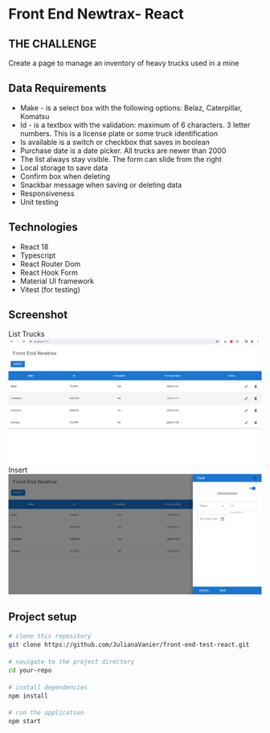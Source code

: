 # Front End Newtrax- React

## THE CHALLENGE

Create a page to manage an inventory of heavy trucks used in a mine

## Data Requirements

- Make - is a select box with the following options: Belaz, Caterpillar, Komatsu
- Id - is a textbox with the validation: maximum of 6 characters. 3 letter numbers. This is a license plate or some truck identification
- Is available is a switch or checkbox that saves in boolean
- Purchase date is a date picker. All trucks are newer than 2000
- The list always stay visible. The form can slide from the right
- Local storage to save data
- Confirm box when deleting
- Snackbar message when saving or deleting data
- Responsiveness
- Unit testing

## Technologies

- React 18
- Typescript
- React Router Dom
- React Hook Form
- Material UI framework
- Vitest (for testing)

## Screenshot

List Trucks
![Project Image](/docs/front-end-react-list.png)
Insert
![Project Image](/docs/front-end-react-insert.png)


## Project setup

```bash
# clone this repository
git clone https://github.com/JulianaVanier/front-end-test-react.git

# navigate to the project directory
cd your-repo

# install dependencies
npm install

# run the application
npm start